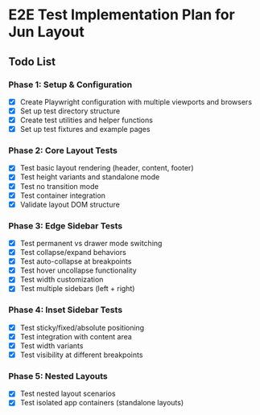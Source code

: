 # E2E Test Implementation Plan for Jun Layout

## Todo List

### Phase 1: Setup & Configuration

- [x] Create Playwright configuration with multiple viewports and browsers
- [x] Set up test directory structure
- [x] Create test utilities and helper functions
- [x] Set up test fixtures and example pages

### Phase 2: Core Layout Tests

- [x] Test basic layout rendering (header, content, footer)
- [x] Test height variants and standalone mode
- [x] Test no transition mode
- [x] Test container integration
- [x] Validate layout DOM structure

### Phase 3: Edge Sidebar Tests

- [x] Test permanent vs drawer mode switching
- [x] Test collapse/expand behaviors
- [x] Test auto-collapse at breakpoints
- [x] Test hover uncollapse functionality
- [x] Test width customization
- [x] Test multiple sidebars (left + right)

### Phase 4: Inset Sidebar Tests

- [x] Test sticky/fixed/absolute positioning
- [x] Test integration with content area
- [x] Test width variants
- [x] Test visibility at different breakpoints

### Phase 5: Nested Layouts

- [x] Test nested layout scenarios
- [x] Test isolated app containers (standalone layouts)
